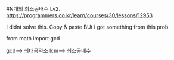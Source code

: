 #N개의 최소공배수 Lv2.
https://programmers.co.kr/learn/courses/30/lessons/12953

I didnt solve this. Copy & paste
BUt i got something from this prob

from math import gcd

gcd--> 최대공약소
lcm--> 최소공배수
